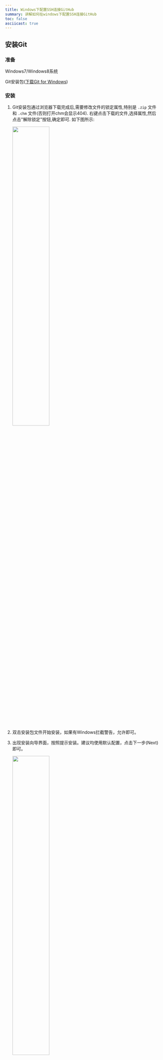 ```yaml
---
title: Windows下配置SSH连接GitHub
summary: 讲解如何在windows下配置SSH连接GitHub
toc: false
asciicast: true
---
```


<div id="toc"></div>


## 安装Git

### 准备

Windows7/Windows8系统

Git安装包([下载Git for Windows](https://git-scm.com/download/win))

### 安装

1. Git安装包通过浏览器下载完成后,需要修改文件的锁定属性,特别是 `.zip` 文件和 `.chm` 文件(否则打开chm会显示404). 右键点击下载的文件,选择属性,然后点击"解除锁定"按钮,确定即可. 如下图所示:

   <img src="https://static.goodrain.com/images/acp/docs/bestpractice/windows-ssh-git/windows-ssh-git.png" width="50%" />

2. 双击安装包文件开始安装，如果有Windows拦截警告，允许即可。

3. 出现安装向导界面，按照提示安装。建议均使用默认配置，点击下一步(Next)即可。

   <img src="https://static.goodrain.com/images/acp/docs/bestpractice/windows-ssh-git/windows-ssh-git2.png" width="50%" />

> 提示:
>
> 如图，此处选项可根据个人需求勾选

   

<img src="https://static.goodrain.com/images/acp/docs/bestpractice/windows-ssh-git/windows-ssh-git3.png" width="50%" />

4. 安装完成可打开 **CDM** 或 **Git Bash** 输入 `git ` 或 `git --version` 尝试 git 命令。



## 配置ssh连接git

1. 打开 **Git Bash** ，检查本机是否有SSH key设置。输入如下命令：

   ```bash
   $ cd ~/.ssh
   ```

   - 如果没有则提示： No such file or directory

   - 如果有，则进入~/.ssh路径下输入如下命令：

     ```Bash
     $ ls				#查看~/.ssh路径下的文件
     $ rm *			#删除~/.ssh路径下的文件
     ```

2. 生成新的SSH key，输入如下命令：

   ```bash
   $ cd ~  #保证当前路径在家目录下

   $ ssh-keygen -t rsa -C "xxxxxx@yy.com"  #建议填写自己真实有效的邮箱地址

   Generating public/private rsa key pair.

   Enter file in which to save the key (/c/Users/xxxx_000/.ssh/id_rsa):   #不填直接回车

   Enter passphrase (empty for no passphrase):   #输入密码（可以为空，回车）

   Enter same passphrase again:   #再次确认密码（可以为空，回车）

   Your identification has been saved in /c/Users/xxxx_000/.ssh/id_rsa.   #生成的密钥

   Your public key has been saved in /c/Users/xxxx_000/.ssh/id_rsa.pub.  #生成的公钥

   The key fingerprint is:

   e3:51:33:xx:xx:xx:xx:xxx:61:28:83:e2:81 xxxxxx@yy.com
   ```

3. SSH key已生成，复制`id_rsa.pub`文件内容，输入如下命令：

   ```bash
   $ cat ~/.ssh/id_rsa.pub			#将输出内容复制
   ```

4. 登录GitHub，自定义SSH key的标题，将刚刚复制的`id_rsa.pub`内容添加至key，点击保存

   <img src="https://static.goodrain.com/images/acp/docs/bestpractice/windows-ssh-git/windows-ssh-git4.png" width="100%" />

5. 配置账户：

   ```bash
   $ git config --global user.name “your username”			#自定义用户名

   $ git config --global user.email “your_registered_github_Email”	 #设置邮箱地址(建议用注册giuhub的邮箱)
   ```

6. 测试ssh keys是否设置成功。

   ```bash
   $ ssh -T git@github.com

   The authenticity of host 'github.com (192.30.252.129)' can't be established.

   RSA key fingerprint is 16:27:xx:xx:xx:xx:xx:4d:eb:df:a6:48.

   Are you sure you want to continue connecting (yes/no)? yes #确认你是否继续联系，输入yes

   Warning: Permanently added 'github.com,192.30.252.129' (RSA) to the list of known hosts.
   ```

## 测试git基本操作

1. 在GitHUb创建新的仓库，并复制此仓库的ssh路径。

2. 打开Git Bash输入如下命令：

   ```bash
   #创建目录
   $ mkdir test
   $ cd test

   #初始化
   $ git init

   #创建hello.md文件
   $ echo "This is a ssh key test" > README.md

   #提交到本地
   $ git add .   #提交当前目录下所以文件
   $ git commit -m "add README.md"   #提交记录说明 

   #提交到github
   $ git remote add origin ‘<SSH url>’  #引号内<SSH url>粘贴刚刚复制的仓库ssh路径
   $ git push -u origin master

   #ssh key若设置密码，则会提示输出密码
   Enter passphrase for key '~/.ssh/id_rsa':  
   ```

3. 刷新GitHub界面，查看刚刚推到此库的`README.md`